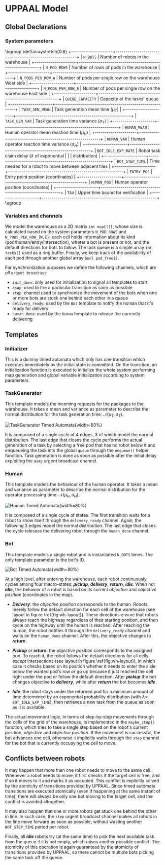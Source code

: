 UPPAAL Model
============

Global Declarations
-------------------

### System parameters

\bgroup
\def\arraystretch{0.8}
+---------------------+----------------------------------------------------------+
| `N_BOTS`            | Number of robots in the warehouse                        |
+---------------------+----------------------------------------------------------+
| `N_POD_ROWS`        | Number of rows of pods in the warehouse                  |
+---------------------+----------------------------------------------------------+
| `N_PODS_PER_ROW_W`  | Number of pods per single row on the warehouse West side |
+---------------------+----------------------------------------------------------+
| `N_PODS_PER_ROW_E`  | Number of pods per single row on the warehouse East side |
+---------------------+----------------------------------------------------------+
| `QUEUE_CAPACITY`    | Capacity of the tasks' queue                             |
+---------------------+----------------------------------------------------------+
| `TASK_GEN_MEAN`     | Task generation mean time ($\mu_T$)                      |
+---------------------+----------------------------------------------------------+
| `TASK_GEN_VAR`      | Task generation time variance ($\sigma_T$)               |
+---------------------+----------------------------------------------------------+
| `HUMAN_MEAN`        | Human operator mean reaction time ($\mu_H$)              |
+---------------------+----------------------------------------------------------+
| `HUMAN_VAR`         | Human operator reaction time variance ($\sigma_H$)       |
+---------------------+----------------------------------------------------------+
| `BOT_IDLE_EXP_RATE` | Robot task claim delay ($\lambda$ of exponential         |
|                     | distribution)                                            |
+---------------------+----------------------------------------------------------+
| `BOT_STEP_TIME`     | Time needed for a robot to move between adjacent tiles   |
+---------------------+----------------------------------------------------------+
| `ENTRY_POS`         | Entry point position (coordinates)                       |
+---------------------+----------------------------------------------------------+
| `HUMAN_POS`         | Human operator position (coordinates)                    |
+---------------------+----------------------------------------------------------+
| `TAU`               | Upper time bound for verification                        |
+---------------------+----------------------------------------------------------+
\egroup

### Variables and channels

We model the warehouse as a 2D matrix `int map[][]`, whose size is calculated
based on the system parameters `N_POD_ROWS` and `N_PODS_PER_ROW_{W,E}`: each
cell holds information about its kind (pod/human/entry/intersection), wheter a
bot is present or not, and the default directions for bots to follow. The task
queue is a simple array `int tasks[]` used as a ring buffer. Finally, we keep
track of the availability of each pod through another global array
`bool pod_free[]`.

For synchronization purposes we define the following channels, which are *all*
`urgent broadcast`:

- `init_done`: only used for initialization to signal all templates to start
- `asap`: used to fire a particular transition as soon as possible
- `step`: channel used to synchronize the movement of the bots when one or more
  bots are stuck one behind each other in a queue
- `delivery_ready`: used by the `Bot` template to notify the human that it's
  ready for delivery
- `human_done`: used by the `Human` template to release the currently delivering

Templates
---------

### Initializer

This is a dummy timed automata which only has one transition which executes
immediately as the initial state is committed. On the transition, an
initialization function is executed to initialize the whole system performing
map generation and global variable initialization according to system
parameters.

### TaskGenerator

This template models the incoming requests for the packages to the warehouse. It
takes a mean and variance as parameter to describe the normal distribution for
the task generation time: $\mathcal{N}(\mu_T, \sigma_T)$.

![TaskGenerator Timed Automata](assets/ta_taskgenerator.png){width=80%}

It is composed of a single cycle of 4 edges, 3 of which model the normal
distribution. The last edge that closes the cycle performs the actual generation
of a task by selecting a free pod that has no robot below it and enqueueing the
task into the global `queue` through the `enqueue()` helper function. Task
generation is done as soon as possible after the initial delay exploiting the
`asap` urgent broadcast channel.

### Human

This template models the behaviour of the human operator. It takes a mean and
variance as parameter to describe the normal distribution for the operator
processing time: $\mathcal{N}(\mu_H, \sigma_H)$.

![Human Timed Automata](assets/ta_human.png){width=80%}

It is composed of a single cycle of states. The first transition waits for a
robot to show itself through the `delivery_ready` channel. Again, the following
3 edges model the normal distribution. The last edge that closes the cycle
releseas the delivering robot through the `human_done` channel.

### Bot

This template models a single robot and is instantiated `N_BOTS` times. The only
template parameter is the bot's ID.

![Bot Timed Automata](assets/ta_bot.png){width=80%}

At a high level, after entering the warehouse, each robot continuously cycles
among four macro-states: ***pickup***, ***delivery***, ***return***, ***idle***.
When not ***idle***, the behavior of a robot is based on its current *objective*
and *objective position* (coordinates in the map).

- ***Delivery***: the *objective position* corresponds to the human. Robots
   merely follow the default direction for each cell of the warehouse (see
   layout in figure \ref{fig:wh-layout}). These directions ensure that robots
   always reach the highway regardless of their starting position, and then
   cycle on the highway until the human is reached. After reaching the human,
   the robot notifies it through the `delivery_ready` channel and waits on the
   `human_done` channel. After this, the objective changes to ***return***.

- ***Pickup*** or ***return***: the *objective position* corresponds to the
   assigned pod. To reach it, the robot follows the default directions for all
   cells *except* intersections (see layout in figure \ref{fig:wh-layout}), in
   which case it checks based on its position whether it needs to enter the
   aisle below the wanted pod's row *or* go up because it just reached the cell
   right under the pod *or* follow the default direction. After ***pickup*** the
   bot changes objective to ***delivery***, while after ***return*** the bot
   becomes ***idle***.

- ***Idle***: the robot stays under the returned pod for a minimum amount of
  time determined by an exponential probability distribution (with $\lambda =$
  `BOT_IDLE_EXP_TIME`), then retrieves a new task from the queue as soon as
  it is available.

The actual movement logic, in terms of step-by-step movements through the cells
of the grid of the warehouse, is implemented in the `maybe_step()` function,
which tries to take a single step based on the robot's current position,
*objective* and *objective position*. If the movement is successful, the bot
advances one cell, otherwise it implicitly waits through the `step` channel for
the bot that is currently occupying the cell to move.

## Conflicts between robots

It may happen that more than one robot needs to move to the same cell. Whenever
a robot needs to move, it first checks if the target cell is free, and if so it
moves to it and marks it as occupied. This conflict is implicitly solved by the
atomicity of transitions provided by UPPAAL. Since timed automata transitions
are executed atomically (even if happening at the same instant of time), there
will always be only one bot moving to the target cell, and the conflict is
avoided altogether.

It may also happen that one or more robots get stuck one behind the other in
line. In such case, the `step` urgent broadcast channel makes all robots in the
line move forward as soon as possible, without wasting another `BOT_STEP_TIME`
period per robot.

Finally, all ***idle*** robots try (at the same time) to pick the next available
task from the queue if it is not empty, which raises another possible conflict.
The atomicity of this operation is again guaranteed by the atomicity of
transitions provided by UPPAAL, so there cannot be multiple bots picking the
same task off the queue.
